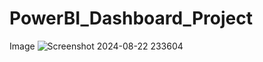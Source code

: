 # PowerBI_Dashboard_Project
Image
![Screenshot 2024-08-22 233604](https://github.com/user-attachments/assets/1f86c475-80e9-4080-8009-88626e199ee0)
